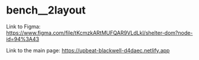 # bench__2layout

Link to Figma: https://www.figma.com/file/tKcmzkARtMUFQAR9VLdLkl/shelter-dom?node-id=94%3A43

Link to the main page: https://upbeat-blackwell-d4daec.netlify.app
